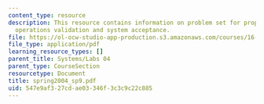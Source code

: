 ```yaml
---
content_type: resource
description: This resource contains information on problem set for propulsion, payload,
  operations validation and system acceptance.
file: https://ol-ocw-studio-app-production.s3.amazonaws.com/courses/16-01-unified-engineering-i-ii-iii-iv-fall-2005-spring-2006/547e9af327cdae03346f3c3c9c22c885_spring2004_sp9.pdf
file_type: application/pdf
learning_resource_types: []
parent_title: Systems/Labs 04
parent_type: CourseSection
resourcetype: Document
title: spring2004_sp9.pdf
uid: 547e9af3-27cd-ae03-346f-3c3c9c22c885
---
```

